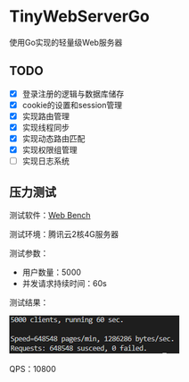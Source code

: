 TinyWebServerGo
===============

使用Go实现的轻量级Web服务器

TODO
---
* [x] 登录注册的逻辑与数据库储存
* [x] cookie的设置和session管理
* [x] 实现路由管理
* [x] 实现线程同步
* [x] 实现动态路由匹配
* [x] 实现权限组管理
* [ ] 实现日志系统

压力测试
---
测试软件：[Web Bench](http://home.tiscali.cz/~cz210552/webbench.html)

测试环境：腾讯云2核4G服务器

测试参数：
* 用户数量：5000 
* 并发请求持续时间：60s

测试结果：

![](./ReadmeResource/test_result.png)

QPS：10800